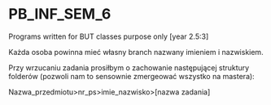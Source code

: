 # PB_INF_SEM_6
Programs written for BUT classes purpose only [year 2.5:3] 

Każda osoba powinna mieć własny branch nazwany imieniem i nazwiskiem.

Przy wrzucaniu zadania prosiłbym o zachowanie następującej struktury folderów (pozwoli nam to sensownie zmergeować wszystko na mastera):

Nazwa_przedmiotu>nr_ps>imie_nazwisko>[nazwa zadania]
